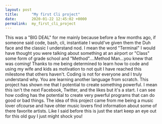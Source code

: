 ```yaml
---
layout: post
title:      "My first Cli project"
date:       2020-01-22 12:45:02 +0000
permalink:  my_first_cli_project
---
```


This was a "BIG DEAL" for me mainly because before a few months ago, if someone said code, bash, cli, instantiate I would've given them the Duh face and the classic I understand nod. I mean the word "Terminal" I would have thought you were talking about something at an airport or "Class" some form of grade school and "Method"....Method Man...you knew that was coming! Thanks to me being determined to learn how to code and using my wife and kids as motivation to not quit I have reached this milestone that others haven't. Coding is not for everyone and I truly understand why. You are learning another language from scratch. This project has shown me that I potential to create something powerful. I mean this isn't the next Facebook, Twitter, and the likes but it's a start. I can see how coding has the potential to create very pwerful programs that can do good or bad things. The idea of this project came from me being a music lover ofcourse and have ohter music lovers find information about some of there favorite artists. Like I said before this is just the start keep an eye out for this old guy I just might shock you! 

